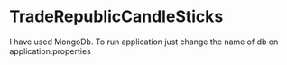 # TradeRepublicCandleSticks


I have used MongoDb. To run application just change the name of db on application.properties

